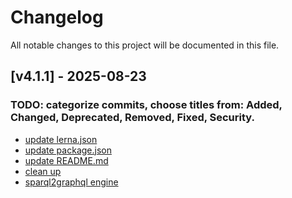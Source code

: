 # Changelog
All notable changes to this project will be documented in this file.

<a name="v4.1.1"></a>
## [v4.1.1] - 2025-08-23

### TODO: categorize commits, choose titles from: Added, Changed, Deprecated, Removed, Fixed, Security.
* [update lerna.json](https://github.com/ponachte/comunica-feature-graphql/commit/0c13896d06e47e22af8d0b4c36290f8109f38468)
* [update package.json](https://github.com/ponachte/comunica-feature-graphql/commit/f11d91403574734de616fda17a2bb701559ff27a)
* [update README.md](https://github.com/ponachte/comunica-feature-graphql/commit/6133f16de50049f610f00d9a7151608aae477ece)
* [clean up](https://github.com/ponachte/comunica-feature-graphql/commit/136c82e02c141c6d373677aa2e21d8ccf2289e35)
* [sparql2graphql engine](https://github.com/ponachte/comunica-feature-graphql/commit/643a46a741ed00ec69572a381da6da61ac19712f)
